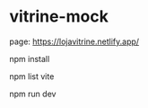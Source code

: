 # vitrine-mock

page: https://lojavitrine.netlify.app/





 npm install

 npm list vite

 npm run dev
